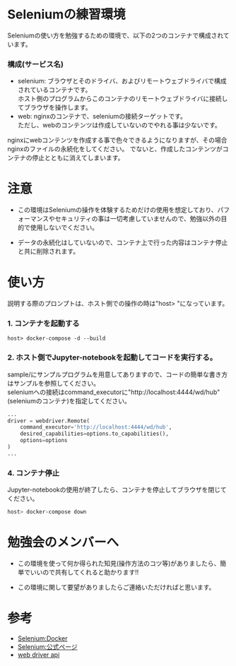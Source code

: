 # Seleniumの練習環境
Seleniumの使い方を勉強するための環境で、以下の2つのコンテナで構成されています。<br>

### 構成(サービス名)

- selenium: ブラウザとそのドライバ、およびリモートウェブドライバで構成されているコンテナです。<br>
  ホスト側のプログラムからこのコンテナのリモートウェブドライバに接続してブラウザを操作します。
- web: nginxのコンテナで、seleniumの接続ターゲットです。<br>
  ただし、webのコンテンツは作成していないのでやれる事は少ないです。<br>

nginxにwebコンテンツを作成する事で色々できるようになりますが、その場合nginxのファイルの永続化をしてください。
でないと、作成したコンテンツがコンテナの停止とともに消えてしまいます。

# 注意

- この環境はSeleniumの操作を体験するためだけの使用を想定しており、パフォーマンスやセキュリティの事は一切考慮していませんので、勉強以外の目的で使用しないでください。

- データの永続化はしていないので、コンテナ上で行った内容はコンテナ停止と共に削除されます。

# 使い方

説明する際のプロンプトは、ホスト側での操作の時は"host> "になっています。

### 1. コンテナを起動する
```base
host> docker-compose -d --build
```

### 2. ホスト側でJupyter-notebookを起動してコードを実行する。

sample/にサンプルプログラムを用意してありますので、コードの簡単な書き方はサンプルを参照してください。<br>
seleniumへの接続はcommand_executorに"http://localhost:4444/wd/hub"(seleniumのコンテナ)を指定してください。

```python
...
driver = webdriver.Remote(
    command_executor='http://localhost:4444/wd/hub',
    desired_capabilities=options.to_capabilities(),
    options=options
)
...
```


### 4. コンテナ停止
Jupyter-notebookの使用が終了したら、コンテナを停止してブラウザを閉じてください。
```bash
host> docker-compose down
```

# 勉強会のメンバーへ

- この環境を使って何か得られた知見(操作方法のコツ等)がありましたら、簡単でいいので共有してくれると助かります!!

- この環境に関して要望がありましたらご連絡いただければと思います。


# 参考
- [Selenium:Docker](https://github.com/SeleniumHQ/docker-selenium)
- [Selenium:公式ページ](https://www.selenium.dev/)
- [web driver api](https://selenium-python.readthedocs.io/api.html)
